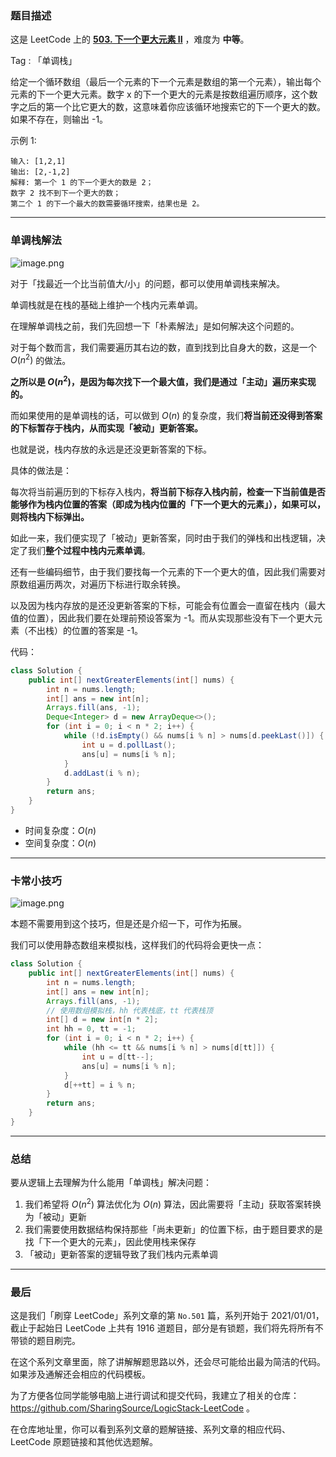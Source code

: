 ### 题目描述

这是 LeetCode 上的 **[503. 下一个更大元素 II](https://leetcode-cn.com/problems/next-greater-element-ii/solution/cong-po-su-jie-fa-de-jiao-du-qu-li-jie-d-trht/)** ，难度为 **中等**。



Tag : 「单调栈」


给定一个循环数组（最后一个元素的下一个元素是数组的第一个元素），输出每个元素的下一个更大元素。数字 x 的下一个更大的元素是按数组遍历顺序，这个数字之后的第一个比它更大的数，这意味着你应该循环地搜索它的下一个更大的数。如果不存在，则输出 -1。

示例 1:
```
输入: [1,2,1]
输出: [2,-1,2]
解释: 第一个 1 的下一个更大的数是 2；
数字 2 找不到下一个更大的数； 
第二个 1 的下一个最大的数需要循环搜索，结果也是 2。
```

---

### 单调栈解法

![image.png](https://pic.leetcode-cn.com/1615000491-xXibsr-image.png)

对于「找最近一个比当前值大/小」的问题，都可以使用单调栈来解决。

单调栈就是在栈的基础上维护一个栈内元素单调。

在理解单调栈之前，我们先回想一下「朴素解法」是如何解决这个问题的。

对于每个数而言，我们需要遍历其右边的数，直到找到比自身大的数，这是一个 $O(n^2)$ 的做法。

**之所以是 $O(n^2)$，是因为每次找下一个最大值，我们是通过「主动」遍历来实现的。**

而如果使用的是单调栈的话，可以做到 $O(n)$ 的复杂度，我们**将当前还没得到答案的下标暂存于栈内，从而实现「被动」更新答案。**

也就是说，栈内存放的永远是还没更新答案的下标。

具体的做法是：

每次将当前遍历到的下标存入栈内，**将当前下标存入栈内前，检查一下当前值是否能够作为栈内位置的答案（即成为栈内位置的「下一个更大的元素」），如果可以，则将栈内下标弹出。**

如此一来，我们便实现了「被动」更新答案，同时由于我们的弹栈和出栈逻辑，决定了我们**整个过程中栈内元素单调**。    

还有一些编码细节，由于我们要找每一个元素的下一个更大的值，因此我们需要对原数组遍历两次，对遍历下标进行取余转换。

以及因为栈内存放的是还没更新答案的下标，可能会有位置会一直留在栈内（最大值的位置），因此我们要在处理前预设答案为 -1。而从实现那些没有下一个更大元素（不出栈）的位置的答案是 -1。

代码：
```java
class Solution {
    public int[] nextGreaterElements(int[] nums) {
        int n = nums.length;
        int[] ans = new int[n];
        Arrays.fill(ans, -1);
        Deque<Integer> d = new ArrayDeque<>();
        for (int i = 0; i < n * 2; i++) {
            while (!d.isEmpty() && nums[i % n] > nums[d.peekLast()]) {
                int u = d.pollLast();
                ans[u] = nums[i % n];
            }
            d.addLast(i % n);
        }
        return ans;
    }
}
```
* 时间复杂度：$O(n)$
* 空间复杂度：$O(n)$

***

### 卡常小技巧

![image.png](https://pic.leetcode-cn.com/1615000960-kAlYtj-image.png)

本题不需要用到这个技巧，但是还是介绍一下，可作为拓展。

我们可以使用静态数组来模拟栈，这样我们的代码将会更快一点：

```java
class Solution {
    public int[] nextGreaterElements(int[] nums) {
        int n = nums.length;
        int[] ans = new int[n];
        Arrays.fill(ans, -1);
        // 使用数组模拟栈，hh 代表栈底，tt 代表栈顶
        int[] d = new int[n * 2];
        int hh = 0, tt = -1;
        for (int i = 0; i < n * 2; i++) {
            while (hh <= tt && nums[i % n] > nums[d[tt]]) {
                int u = d[tt--];
                ans[u] = nums[i % n];
            }
            d[++tt] = i % n;
        }
        return ans;
    }
}
```

***

### 总结

要从逻辑上去理解为什么能用「单调栈」解决问题：

1. 我们希望将 $O(n^2)$ 算法优化为 $O(n)$ 算法，因此需要将「主动」获取答案转换为「被动」更新
2. 我们需要使用数据结构保持那些「尚未更新」的位置下标，由于题目要求的是找「下一个更大的元素」，因此使用栈来保存
3. 「被动」更新答案的逻辑导致了我们栈内元素单调

---

### 最后

这是我们「刷穿 LeetCode」系列文章的第 `No.501` 篇，系列开始于 2021/01/01，截止于起始日 LeetCode 上共有 1916 道题目，部分是有锁题，我们将先将所有不带锁的题目刷完。

在这个系列文章里面，除了讲解解题思路以外，还会尽可能给出最为简洁的代码。如果涉及通解还会相应的代码模板。

为了方便各位同学能够电脑上进行调试和提交代码，我建立了相关的仓库：https://github.com/SharingSource/LogicStack-LeetCode 。

在仓库地址里，你可以看到系列文章的题解链接、系列文章的相应代码、LeetCode 原题链接和其他优选题解。

